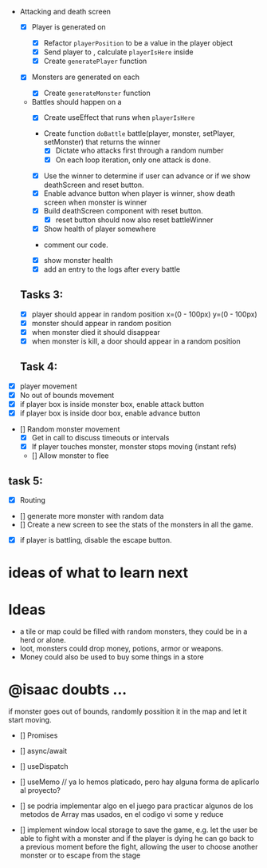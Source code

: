 - Attacking and death screen

  - [x] Player is generated on <Game>

    - [x] Refactor `playerPosition` to be a value in the player object
    - [x] Send player to <Tile>, calculate `playerIsHere` inside <Tile>
    - [x] Create `generatePlayer` function

  - [x] Monsters are generated on each <Tile>
    - [x] Create `generateMonster` function
  - Battles should happen on a <Tile>
    - [x] Create useEffect that runs when `playerIsHere`
    - Create function `doBattle` battle(player, monster, setPlayer, setMonster) that returns the winner
      - [x] Dictate who attacks first through a random number
      - [x] On each loop iteration, only one attack is done.
    - [x] Use the winner to determine if user can advance or if we show deathScreen and reset button.
    - [x] Enable advance button when player is winner, show death screen when monster is winner
    - [x] Build deathScreen component with reset button.
      - [x] reset button should now also reset battleWinner
    - [x] Show health of player somewhere
    - comment our code.
    - [x] show monster health
    - [x] add an entry to the logs after every battle

  ## Tasks 3:

  - [x] player should appear in random position x=(0 - 100px) y=(0 - 100px)
  - [x] monster should appear in random position
  - [x] when monster died it should disappear
  - [x] when monster is kill, a door should appear in a random position

  ## Task 4:

- [x] player movement
- [x] No out of bounds movement
- [x] if player box is inside monster box, enable attack button
- [x] if player box is inside door box, enable advance button

- [] Random monster movement
  - [x] Get in call to discuss timeouts or intervals
  - [x] If player touches monster, monster stops moving (instant refs)
  - [] Allow monster to flee

## task 5:

- [x] Routing
- [] generate more monster with random data
- [] Create a new screen to see the stats of the monsters in all the game.
- [x] if player is battling, disable the escape button.

# ideas of what to learn next

# Ideas

- a tile or map could be filled with random monsters, they could be in a herd or alone.
- loot, monsters could drop money, potions, armor or weapons.
- Money could also be used to buy some things in a store

# @isaac doubts ...

if monster goes out of bounds, randomly possition it in the map and let it start moving.

- [] Promises
- [] async/await
- [] useDispatch
- [] useMemo // ya lo hemos platicado, pero hay alguna forma de aplicarlo al proyecto?
- [] se podria implementar algo en el juego para practicar algunos de los metodos de Array mas usados, en el codigo vi some y reduce

- [] implement window local storage to save the game, e.g. let the user be able to fight with a monster and if the player is dying he can go back to a previous moment before the fight, allowing the user to choose another monster or to escape from the stage
